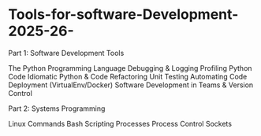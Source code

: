 # Tools-for-software-Development-2025-26-

Part 1: Software Development Tools

The Python Programming Language
Debugging & Logging
Profiling Python Code
Idiomatic Python & Code Refactoring
Unit Testing
Automating Code Deployment (VirtualEnv/Docker)
Software Development in Teams & Version Control

Part 2: Systems Programming

Linux Commands
Bash Scripting
Processes
Process Control
Sockets
